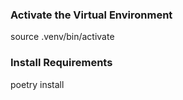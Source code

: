 ### Activate the Virtual Environment

source .venv/bin/activate

### Install Requirements

poetry install
